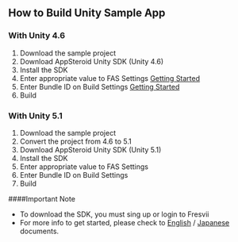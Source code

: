 ## How to Build Unity Sample App


### With Unity 4.6
1. Download the sample project
2. Download AppSteroid Unity SDK (Unity 4.6) 
3. Install the SDK
4. Enter appropriate value to FAS Settings [Getting Started](https://github.com/fresvii/appsteroid-sdk-unity-documents/blob/master/en/AppSteroidSDK.md)
5. Enter Bundle ID on Build Settings [Getting Started](https://github.com/fresvii/appsteroid-sdk-unity-documents/blob/master/en/AppSteroidSDK.md)
6. Build

### With Unity 5.1
1. Download the sample project
2. Convert the project from 4.6 to 5.1
3. Download AppSteroid Unity SDK (Unity 5.1)
4. Install the SDK
5. Enter appropriate value to FAS Settings
6. Enter Bundle ID on Build Settings
7. Build

####Important Note
* To download the SDK, you must sing up or login to Fresvii
* For more info to get started, please check to [English](https://github.com/fresvii/appsteroid-sdk-unity-documents/blob/master/en/AppSteroidSDK.md) / [Japanese](https://github.com/fresvii/appsteroid-sdk-unity-documents/blob/master/ja/AppSteroidSDK.md) documents.
